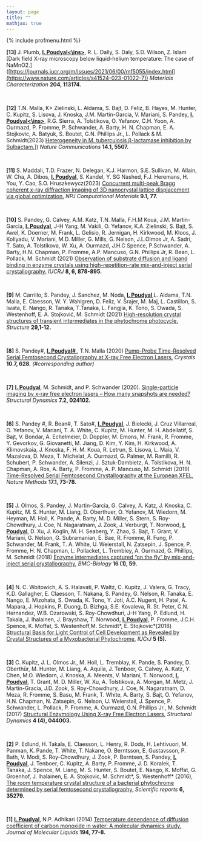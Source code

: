 ```yaml
---
layout: page
title: ""
mathjax: true
---
```


{% include profmenu.html %}

**[13]**  J. Plumb, **<ins>I. Poudyal<\ins>**, R. L. Dally, S. Daly, S.D. Wilson, Z. Islam  [Dark field X-ray microscopy below liquid-helium temperature: The case of NaMnO2.] ([https://journals.iucr.org/m/issues/2021/06/00/mf5055/index.html](https://www.nature.com/articles/s41524-023-01022-7)) <em>Materials Characterization</em> **204, 113174.**

<br>

**[12]**  T.N. Malla, K> Zielinski, L. Aldama, S. Bajt, D. Feliz, B. Hayes, M. Hunter, C. Kupitz, S. Lisova, J. Knoska, J.M. Martin-Garcia, V. Mariani, S. Pandey, **<ins>I. Poudyal<\ins>**, R.G. Sierra, A. Tolstikova, O. Yefanov, C.H. Yoon, A. Ourmazd, P. Fromme, P. Schwander, A. Barty, H. N. Chapman, E. A. Stojkovic, A. Batyuk, S. Boutet, G.N. Phillips Jr., L. Pollack & M. Schmidt(2023) [Heterogeneity in M. tuberculosis β-lactamase inhibition by Sulbactam.]([https://www.nature.com/articles/s41467-023-41246-1)]) <em>Nature Communications</em> **14.1, 5507.**

<br>

**[11]**   S. Maddali, T.D. Frazer, N. Delegan, K.J. Harmon, S.E. Sullivan, M. Allain, W. Cha, A. Dibos, **<ins>I. Poudyal</ins>**, S. Kandel, Y. SG Nashed, F.J. Heremans, H. You, Y. Cao, S.O. Hruszkewycz(2023) [Concurrent multi-peak Bragg coherent x-ray diffraction imaging of 3D nanocrystal lattice displacement via global optimization.]([https://www.nature.com/articles/s41524-023-01022-7]) <em>NPJ Computational Materials</em> **9.1, 77.**

<br>

**[10]**   S. Pandey, G. Calvey, A.M. Katz, T.N. Malla, F.H.M Koua, J.M. Martin-Garcia, **<ins>I. Poudyal</ins>**, J-H Yang, M. Vakili, O. Yefanov, K.A. Zielinski, S. Bajt, S. Awel, K. Doerner, M. Frank, L. Gelisio, R. Jernigan, H. Kirkwood, M. Kloos, J. Koliyadu, V. Mariani, M.D. Miller, G. Mills, G. Nelson, J.L.Olmos Jr, A. Sadri, T. Sato, A. Tolstikova, W. Xu, A. Ourmazd, J.H.C Spence, P.Schwander, A. Barty, H.N. Chapman, P. Fromme, A.P. Mancuso, G.N. Phillips Jr, R. Bean, L. Pollack, M. Schmidt (2021) [Observation of substrate diffusion and ligand binding in enzyme crystals using high-repetition-rate mix-and-inject serial crystallography.](https://journals.iucr.org/m/issues/2021/06/00/mf5055/index.html) <em>IUCRJ</em> **8, 6, 878-895.**

<br>

**[9]**   M. Carrillo, S. Pandey, J. Sanchez, M. Noda, **<ins>I. Poudyal</ins>**,L. Aldama, T.N. Malla, E. Claesson, W. Y. Wahlgren, D. Feliz, V. Šrajer, M. Maj, L. Castillon, S. Iwata, E. Nango, R. Tanaka, T.Tanaka, L. Fangjia, K. Tono, S. Owada, S. Westenhoff, E. A. Stojković, M. Schmidt (2021) [High-resolution crystal structures of transient intermediates in the phytochrome photocycle.](https://www.sciencedirect.com/science/article/pii/S0969212621000770)  <em>Structure</em> **29,1-12.**

<br>


**[8]**   S. Pandey#, **<ins>I. Poudyal# </ins>**, T.N. Malla (2020) [Pump-Probe Time-Resolved Serial Femtosecond Crystallography at X-ray Free Electron Lasers.](https://www.mdpi.com/2073-4352/10/7/628) <em>Crystals</em> **10.7, 628.** <em>(#corresponding author)</em>

<br>


**[7]**   **<ins>I. Poudyal</ins>**, M. Schmidt, and P. Schwander (2020). [Single-particle imaging by x-ray free electron lasers – How many snapshots are needed?](https://aca.scitation.org/doi/full/10.1063/1.5144516) <em>Structural Dynamics</em> **7.2, 024102.**

<br>


**[6]**   S. Pandey #, R. Bean#, T. Sato#, **<ins>I. Poudyal</ins>**, J. Bielecki, J. Cruz Villarreal, O. Yefanov, V. Mariani, T. A. White, C. Kupitz, M. Hunter, M. H. Abdellatif, S. Bajt, V. Bondar, A. Echelmeier, D. Doppler, M. Emons, M. Frank, R. Fromme, Y. Gevorkov, G. Giovanetti, M. Jiang, D. Kim, Y. Kim, H. Kirkwood, A. Klimovskaia, J. Knoska, F. H. M. Koua, R. Letrun, S. Lisova, L. Maia, V. Mazalova, D. Meza, T. Michelat, A. Ourmazd, G. Palmer, M. Ramilli, R. Schubert, P. Schwander, A. Silenzi, J. Sztuk-Dambietz, A. Tolstikova, H. N. Chapman, A. Ros, A. Barty, P. Fromme, A. P. Mancuso, M. Schmidt (2019) [Time-Resolved Serial Femtosecond Crystallography at the European XFEL](https://www.nature.com/articles/s41592-019-0628-z), <em>Nature Methods</em> **17.1, 73-78.**

<br>

**[5]**   J. Olmos, S. Pandey, J. Martin-Garcia, G. Calvey, A. Katz, J. Knoska, C. Kupitz, M. S. Hunter, M. Liang, D. Oberthuer, O. Yefanov, M. Wiedorn, M. Heyman, M. Holl, K. Pande, A. Barty, M. D. Miller, S. Stern, S. Roy-Chowdhury, J. Coe, N. Nagaratnam, J. Zook, J. Verburgt, T. Norwood, **<ins>I. Poudyal</ins>**, D. Xu, J. Koglin, M. H. Seaberg, Y. Zhao, S. Bajt, T. Grant, V. Mariani, G. Nelson, G. Subramanian, E. Bae, R. Fromme, R. Fung, P. Schwander, M. Frank, T. A. White, U. Weierstall, N. Zatsepin, J. Spence, P. Fromme, H. N. Chapman, L. Pollacket, L. Trembley, A. Ourmazd, G. Phillips, M. Schmidt (2018) [Enzyme intermediates captured “on the fly” by mix-and-inject serial crystallography](https://link.springer.com/article/10.1186/s12915-018-0524-5), <em>BMC-Biology</em> **16 (1), 59.**

<br>


**[4]**   N. C. Woitowich, A. S. Halavati, P. Waltz, C. Kupitz, J. Valera, G. Tracy, K.D. Gallagher, E. Claesson, T. Nakana, S. Pandey, G. Nelson, R. Tanaka, E. Nango, E. Mizohata, S. Owada, K. Tono, Y. Joti, A.C. Nugent, H. Patel, A. Mapara, J. Hopkins, P. Duong, D. Bizhga, S.E. Kovaleva, R. St. Peter, C.N. Hernandez, W.B. Ozarowski, S. Roy-Chowdhuri, J-H Yang, P. Edlund, H. Takala, J. Ihalainen, J. Brayshaw, T. Norwood, **<ins>I. Poudyal</ins>**, P. Fromme, J.C.H. Spence, K. Moffat, S. Westenhoff,M. Schmidt*, E. Stojkovic*(2018) [Structural Basis for Light Control of Cell Development as Revealed by Crystal Structures of a Myxobacterial Phytochrome,](https://journals.iucr.org/m/issues/2018/05/00/jt5025/index.html) <em>IUCrJ</em> **5 (5).**

<br>


**[3]**   C. Kupitz, J. L. Olmos Jr., M. Holl, L. Tremblay, K. Pande, S. Pandey, D. Oberthür, M. Hunter, M. Liang, A. Aquila, J. Tenboer, G. Calvey, A. Katz, Y. Chen, M.O. Wiedorn, J. Knoska, A. Meents, V. Mariani, T. Norwood, **<ins>I. Poudyal</ins>**, T. Grant, M. D. Miller, W. Xu, A. Tolstikova, A. Morgan, M. Metz, J. Martin-Gracia, J.D. Zook, S. Roy-Chowdhury, J. Coe, N. Nagaratnam, D. Meza, R. Fromme, S. Basu, M. Frank, T. White, A. Barty, S. Bajt, O. Yefanov, H.N. Chapman, N. Zatsepin, G. Nelson, U. Weierstall, J. Spence, P. Schwander, L. Pollack, P. Fromme, A. Ourmazd, G.N. Phillips Jr., M. Schmidt (2017) [Structural Enzymology Using X-ray Free Electron Lasers,](https://aca.scitation.org/doi/full/10.1063/1.4972069) <em>Structural Dynamics</em> **4 (4), 044003.**

<br>


**[2]**   P. Edlund, H. Takala, E. Claesson, L. Henry, R. Dods, H. Lehtivuori, M. Panman, K. Pande, T. White, T. Nakane, O. Berntsson, E. Gustavsson, P. Bath, V. Modi, S. Roy-Chowdhury, J. Zook, P. Berntsen, S. Pandey, **<ins>I. Poudyal</ins>**, J. Tenboer, C. Kupitz, A. Barty, P. Fromme, J. D. Koralek, T. Tanaka, J. Spence, M. Liang, M. S. Hunter, S. Boutet, E. Nango, K. Moffat, G. Groenhof, J. Ihalainen, E. A. Stojkovic, M. Schmidt*, S. Westenhoff* (2016), [The room temperature crystal structure of a bacterial phytochrome determined by serial femtosecond crystallography,](https://www.nature.com/articles/srep35279) <em>Scientific reports</em> **6, 35279.** 

<br>

**[1]**   **<ins>I. Poudyal</ins>**, N.P. Adhikari (2014) [Temperature dependence of diffusion coefficient of carbon monoxide in water: A molecular dynamics study,](https://www.sciencedirect.com/science/article/pii/S016773221400018X?casa_token=6moIhGsoZ10AAAAA:HD6OyJAzPIcbAmRiNQ0Yk9VLkbZGvuS8IxeOljCc-2fwpU_qbIZBibQERWziMwgaUbjgD0t6FQ) <em>Journal of Molecular Liquids</em> **194, 77-8.** 



